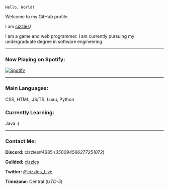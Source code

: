 `Hello, World!`

Welcome to my GitHub profile.

I am [cizzles](https://github.com/cizzles)!

I am a game and web programmer. I am currently pursuing my undergraduate degree in software engineering.

---

### Now Playing on Spotify:

[![Spotify](https://cizzles-now-playing-on-spotify.vercel.app/api/spotify)](https://open.spotify.com/user/apaig6ltu8b8w8ybkg8xa4n66)

---

### Main Languages:

CSS, HTML, JS/TS, Luau, Python

### Currently Learning:

Java :(

---

### Contact Me:

**Discord:** cizzles#4685 (*350094566277251072*)

**Guilded:** [cizzles](https://www.guilded.gg/u/cizzles)

**Twitter:** [@cizzles_Live](https://twitter.com/cizzles_Live)

**Timezone:** Central (*UTC-5*)
